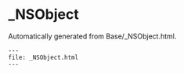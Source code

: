 
# _NSObject

Automatically generated from Base/_NSObject.html.

``` {raw} html
---
file: _NSObject.html
---
```
